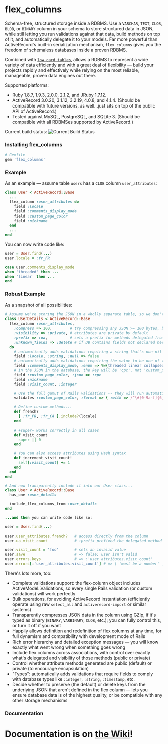 # flex_columns

Schema-free, structured storage inside a RDBMS. Use a `VARCHAR`, `TEXT`, `CLOB`, `BLOB`, or `BINARY` column in your
schema to store structured data in JSON, while still letting you run validations against that data, build methods on
top of it, and automatically delegate it to your models. Far more powerful than ActiveRecord's built-in serialization
mechanism, `flex_columns` gives you the freedom of schemaless databases inside a proven RDBMS.

Combined with [`low_card_tables`](https://github.com/ageweke/low_card_tables), allows a RDBMS to represent a wide
variety of data efficiently and with a great deal of flexibility &mdash; build your projects rapidly and effectively
while relying on the most reliable, manageable, proven data engines out there.

Supported platforms:

* Ruby 1.8.7, 1.9.3, 2.0.0, 2.1.2, and JRuby 1.7.12.
* ActiveRecord 3.0.20, 3.1.12, 3.2.19, 4.0.8, and 4.1.4. (Should be compatible with future versions, as well...just sits on top of the public API of ActiveRecord.)
* Tested against MySQL, PostgreSQL, and SQLite 3. (Should be compatible with all RDBMSes supported by ActiveRecord.)

Current build status: ![Current Build Status](https://api.travis-ci.org/ageweke/flex_columns.png?branch=master)

### Installing flex_columns

```ruby
# Gemfile
gem 'flex_columns'
```

### Example

As an example &mdash; assume table `users` has a `CLOB` column `user_attributes`:

```ruby
class User < ActiveRecord::Base
  ...
  flex_column :user_attributes do
    field :locale
    field :comments_display_mode
    field :custom_page_color
    field :nickname
  end
  ...
end
```

You can now write code like:

```ruby
user = User.find(...)
user.locale = :fr_FR

case user.comments_display_mode
when 'threaded' then ...
when 'linear' then ...
end
```

### Robust Example

As a snapshot of all possibilities:

```ruby
# Assume we're storing the JSON in a wholly separate table, so we don't have to load it unless we need it...
class UserDetails < ActiveRecord::Base
  flex_column :user_attributes,
    :compress => 100,        # try compressing any JSON >= 100 bytes, but only store compressed if it's smaller
    :visibility => :private, # attributes are private by default
    :prefix => :ua,          # sets a prefix for methods delegated from the outer class
    :unknown_fields => :delete # if DB contains fields not declared here, delete those keys when saving
  do
    # automatically adds validations requiring a string that's non-nil
    field :locale, :string, :null => false
    # automatically adds validations requiring the value to be one of the listed values
    field :comments_display_mode, :enum => %w{threaded linear collapsed}
    # in the JSON in the database, the key will be 'cpc', not 'custom_page_color', to save space
    field :custom_page_color, :json => :cpc
    field :nickname
    field :visit_count, :integer

    # Use the full gamut of Rails validations -- they will run automatically when saving a User
    validates :custom_page_color, :format => { :with => /^\#[0-9a-f]{6}/i, :message => 'must be a valid HTML hex color' }

    # Define custom methods...
    def french?
      [ :fr_FR, :fr_CA ].include?(locale)
    end

    # +super+ works correctly in all cases
    def visit_count
      super || 0
    end

    # You can also access attributes using Hash syntax
    def increment_visit_count!
      self[:visit_count] += 1
    end
  end
end

# And now transparently include it into our User class...
class User < ActiveRecord::Base
  has_one :user_details

  include_flex_columns_from :user_details
end

...and then you can write code like so:

user = User.find(...)

user.user_attributes.french?   # access directly from the column
user.ua_visit_count            # :prefix prefixed the delegated method names with the desired string

user.visit_count = 'foo'       # sets an invalid value
user.save                      # => false; user isn't valid
user.errors.keys               # => :'user_attributes.visit_count'
user.errors[:'user_attributes.visit_count'] # => [ 'must be a number' ]
```

There's lots more, too:

* Complete validations support: the flex-column object includes ActiveModel::Validations, so every single Rails validation (or custom validations) will work perfectly
* Bulk operations, for avoiding ActiveRecord instantiation (efficiently operate using raw `select_all` and `activerecord-import` or similar systems)
* Transparently compresses JSON data in the column using GZip, if it's typed as binary (`BINARY`, `VARBINARY`, `CLOB`, etc.); you can fully control this, or turn it off if you want
* Happily allows definition and redefinition of flex columns at any time, for full dynamism and compatibility with development mode of Rails
* Rich error hierarchy and detailed exception messages &mdash; you will know exactly what went wrong when something goes wrong
* Include flex columns across associations, with control over exactly what's delegated and visibility of those methods (public or private)
* Control whether attribute methods generated are public (default) or private (to encourage encapsulation)
* "Types": automatically adds validations that require fields to comply with database types like `:integer`, `:string`, `:timestamp`, etc.
* Decide whether to preserve (the default) or delete keys from the underlying JSON that aren't defined in the flex column &mdash; lets you ensure database data is of the highest quality, or be compatible with any other storage mechanisms

### Documentation

# Documentation is on [the Wiki](https://github.com/ageweke/flex_columns/wiki)!
